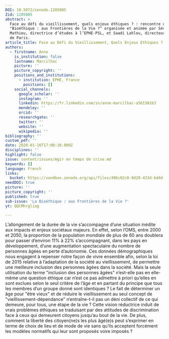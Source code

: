 ```yaml
---
DOI: 10.5072/zenodo.1205005
Zid: 1205005
abstract: >
  Face au défi du vieillissement, quels enjeux éthiques ? : rencontre du cycle
  "Bioéthique : aux Frontières de la Vie ?" organisée et animée par Séverine
  Mathieu, directrice d’études à l’EPHE-PSL, et Saadi Lahlou, directeur de l’IEA
  de Paris.
article_title: Face au Défi du Vieillissement, Quels Enjeux Ethiques ?
authors:
  - firstname: Anne
    is_institution: false
    lastname: Marcilhac
    picture: ''
    picture_copyright: ''
    positions_and_institutions:
      - institution: EPHE, France
        positions: []
    social_channels:
      google_scholar: ''
      instagram: ''
      linkedin: https://fr.linkedin.com/in/anne-marcilhac-a561301b3
      mendeley: ''
      orcid: ''
      researchgate: ''
      twitter: ''
      website: ''
      wikipedia: ''
bibliography: ''
custom_pdf: ''
date: 2020-01-16T17:00:10.000Z
disciplines: ''
highlight: false
issue: content/issues/Agir en temps de crise.md
keywords: []
language: French
links:
  bucket: https://sandbox.zenodo.org/api/files/496c02c8-9d20-433d-bd4d-8f9509f0dc48
needDOI: true
picture: ''
picture_copyright: ''
published: true
sub-issue: 'La Bioéthique : aux Frontières de la Vie ?'
yt: QQCMhrgliag

---
```









L’allongement de la durée de la vie s’accompagne d’une situation inédite aux impacts et enjeux sociétaux majeurs. En effet, selon l’OMS, entre 2000 et 2050, la proportion de la population mondiale de plus de 60 ans doublera pour passer d’environ 11% à 22% s’accompagnant, dans les pays en développement, d’une augmentation spectaculaire du nombre de personnes âgées en perte d’autonomie. Ces données démographiques nous engagent à repenser notre façon de vivre ensemble afin, selon la loi de 2015 relative à l’adaptation de la société au vieillissement, de permettre une meilleure inclusion des personnes âgées dans la société. Mais la seule utilisation du terme "inclusion des personnes âgées" n’est-elle pas en elle-même une question éthique car n’est ce pas admettre à priori qu’elles en sont exclues selon le seul critère de l’âge et en partant du principe que tous les membres d’un groupe donné sont identiques ? Le fait de déterminer un âge pour "être vieux" et de réduire le vieillissement au seul concept de "vieillissement-dépendance" n’entraîne-t-il pas un déni collectif de ce qui demeure, pour tous, une étape de la vie ? Cette vision réductrice induit de vrais problèmes éthiques se traduisant par des attitudes de discrimination face à ceux qui demeurent citoyens jusqu’au bout de la vie. De plus, comment la liberté des citoyen(ne)s les plus âgé(e)s peut s’exprimer en terme de choix de lieu et de mode de vie sans qu’ils acceptent forcément les modèles normatifs qui leur sont proposés voire imposés ?

<Youtube yt="QQCMhrgliag" caption ="Face au défi du vieillissement, quels enjeux éthiques ?"></Youtube>